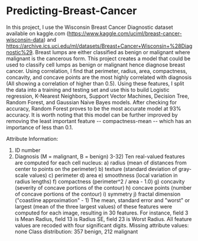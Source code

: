 # Predicting-Breast-Cancer

In this project, I use the Wisconsin Breast Cancer Diagnostic dataset available on kaggle.com (https://www.kaggle.com/uciml/breast-cancer-wisconsin-data) and https://archive.ics.uci.edu/ml/datasets/Breast+Cancer+Wisconsin+%28Diagnostic%29. 
Breast lumps are either classified as benign or malignant where malignant is the cancerous form. This project creates a model that could be used to classify cell lumps as benign or malignant hence diagnose breast cancer. 
Using correlation, I find that perimeter, radius, area, compactness, concavity, and concave points are the most highly correlated with diagnosis (All showing a correlation of higher than 0.5). Using these features, I split the data into a training and testing set and use this to build Logistic regression, K-Nearest Neighbors, Support Vector Machines, Decision Tree, Random Forest, and Gaussian Naive Bayes models. 
After checking for accuracy, Random Forest proves to be the most accurate model at 93% accuracy. 
It is worth noting that this model can be further improved by removing the least important feature -- compactness-mean -- which has an importance of less than 0.1.


Attribute Information:
1) ID number
2) Diagnosis (M = malignant, B = benign)
3-32)
Ten real-valued features are computed for each cell nucleus:
a) radius (mean of distances from center to points on the perimeter)
b) texture (standard deviation of gray-scale values)
c) perimeter
d) area
e) smoothness (local variation in radius lengths)
f) compactness (perimeter^2 / area - 1.0)
g) concavity (severity of concave portions of the contour)
h) concave points (number of concave portions of the contour)
i) symmetry
j) fractal dimension ("coastline approximation" - 1)
The mean, standard error and "worst" or largest (mean of the three
largest values) of these features were computed for each image,
resulting in 30 features. For instance, field 3 is Mean Radius, field
13 is Radius SE, field 23 is Worst Radius.
All feature values are recoded with four significant digits.
Missing attribute values: none
Class distribution: 357 benign, 212 malignant
